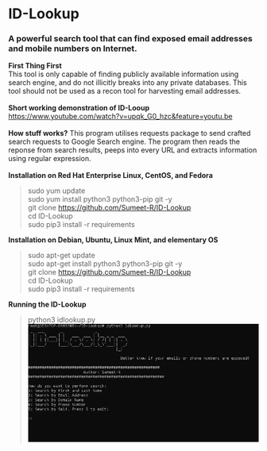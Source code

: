 # ID-Lookup
<h3>A powerful search tool that can find exposed email addresses and mobile numbers on Internet.</h3>

<b>First Thing First</b><br>
This tool is only capable of finding publicly available information using search engine, and do not illicitly breaks into any private databases. This tool should not be used as a recon tool for harvesting email addresses.
<br><br>
<b> Short working demonstration of ID-Looup </b><br>
https://www.youtube.com/watch?v=upqk_G0_hzc&feature=youtu.be
<br><br>
<b>How stuff works?</b>
This program  utilises requests package to send crafted search requests to Google Search engine. The program then reads the reponse from search results, peeps into every URL and extracts information using regular expression.
<br><br>
<b> Installation on Red Hat Enterprise Linux, CentOS, and Fedora</b><br>
> sudo yum update <br>
> sudo yum install python3 python3-pip git -y <br>
> git clone https://github.com/Sumeet-R/ID-Lookup <br>
> cd ID-Lookup <br>
> sudo pip3 install -r requirements <br>

<b> Installation on Debian, Ubuntu, Linux Mint, and elementary OS</b><br>
> sudo apt-get update <br>
> sudo apt-get install python3 python3-pip git -y <br>
> git clone https://github.com/Sumeet-R/ID-Lookup <br>
> cd ID-Lookup <br>
> sudo pip3 install -r requirements <br>

<b> Running the ID-Lookup</b><br>
> python3 idlookup.py
![alt text](https://github.com/Sumeet-R/ID-Lookup/blob/master/init.PNG?raw=true)


